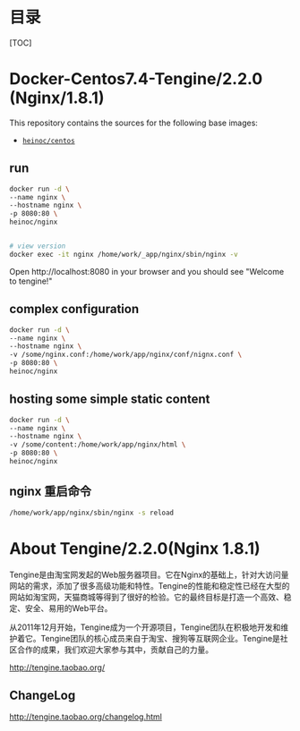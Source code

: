 # 目录

[TOC]

# Docker-Centos7.4-Tengine/2.2.0 (Nginx/1.8.1)


This repository contains the sources for the following base images:
- [`heinoc/centos`](https://hub.docker.com/r/heinoc/centos/)


## run

```bash
docker run -d \
--name nginx \
--hostname nginx \
-p 8080:80 \
heinoc/nginx


# view version
docker exec -it nginx /home/work/_app/nginx/sbin/nginx -v

```
Open http://localhost:8080 in your browser and you should see "Welcome to tengine!"


## complex configuration
```bash
docker run -d \
--name nginx \
--hostname nginx \
-v /some/nginx.conf:/home/work/app/nginx/conf/nignx.conf \
-p 8080:80 \
heinoc/nginx
```


## hosting some simple static content
```bash
docker run -d \
--name nginx \
--hostname nginx \
-v /some/content:/home/work/app/nginx/html \
-p 8080:80 \
heinoc/nginx
```


## nginx 重启命令
```bash
/home/work/app/nginx/sbin/nginx -s reload
```



# About Tengine/2.2.0(Nginx 1.8.1)

Tengine是由淘宝网发起的Web服务器项目。它在Nginx的基础上，针对大访问量网站的需求，添加了很多高级功能和特性。Tengine的性能和稳定性已经在大型的网站如淘宝网，天猫商城等得到了很好的检验。它的最终目标是打造一个高效、稳定、安全、易用的Web平台。

从2011年12月开始，Tengine成为一个开源项目，Tengine团队在积极地开发和维护着它。Tengine团队的核心成员来自于淘宝、搜狗等互联网企业。Tengine是社区合作的成果，我们欢迎大家参与其中，贡献自己的力量。

http://tengine.taobao.org/



## ChangeLog

http://tengine.taobao.org/changelog.html